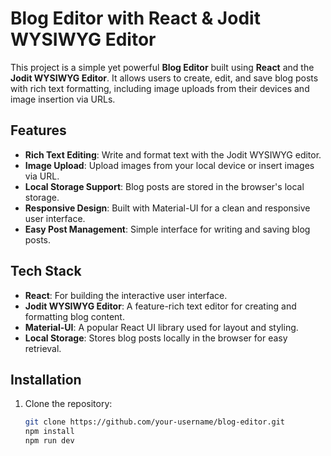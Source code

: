 # Blog Editor with React & Jodit WYSIWYG Editor

This project is a simple yet powerful **Blog Editor** built using **React** and the **Jodit WYSIWYG Editor**. It allows users to create, edit, and save blog posts with rich text formatting, including image uploads from their devices and image insertion via URLs.

## Features

- **Rich Text Editing**: Write and format text with the Jodit WYSIWYG editor.
- **Image Upload**: Upload images from your local device or insert images via URL.
- **Local Storage Support**: Blog posts are stored in the browser's local storage.
- **Responsive Design**: Built with Material-UI for a clean and responsive user interface.
- **Easy Post Management**: Simple interface for writing and saving blog posts.

## Tech Stack

- **React**: For building the interactive user interface.
- **Jodit WYSIWYG Editor**: A feature-rich text editor for creating and formatting blog content.
- **Material-UI**: A popular React UI library used for layout and styling.
- **Local Storage**: Stores blog posts locally in the browser for easy retrieval.

## Installation


1. Clone the repository:

   ```bash
   git clone https://github.com/your-username/blog-editor.git
   npm install
   npm run dev

